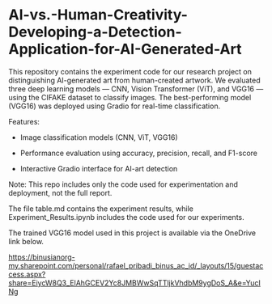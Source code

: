 # AI-vs.-Human-Creativity-Developing-a-Detection-Application-for-AI-Generated-Art

This repository contains the experiment code for our research project on distinguishing AI-generated art from human-created artwork. We evaluated three deep learning models — CNN, Vision Transformer (ViT), and VGG16 — using the CIFAKE dataset to classify images. The best-performing model (VGG16) was deployed using Gradio for real-time classification.

Features:

- Image classification models (CNN, ViT, VGG16)

- Performance evaluation using accuracy, precision, recall, and F1-score

- Interactive Gradio interface for AI-art detection

Note: This repo includes only the code used for experimentation and deployment, not the full report.

The file table.md contains the experiment results, while Experiment_Results.ipynb includes the code used for our experiments.

The trained VGG16 model used in this project is available via the OneDrive link below.

https://binusianorg-my.sharepoint.com/personal/rafael_pribadi_binus_ac_id/_layouts/15/guestaccess.aspx?share=EiycW8Q3_ElAhGCEV2Yc8JMBWwSqTTljkVhdbM9ygDoS_A&e=YucINg
